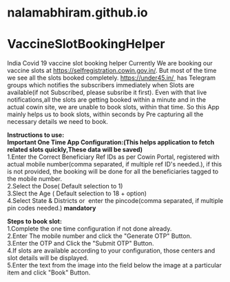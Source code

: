 # nalamabhiram.github.io
# VaccineSlotBookingHelper
India Covid 19 vaccine slot booking helper
Currently We are booking our vaccine slots at https://selfregistration.cowin.gov.in/.
But most of the time we see all the slots booked completely.
https://under45.in/  has Telegram groups which notifies the subscribers immediately when Slots are available(if not Subscribed, please subsribe it first). Even with that live notifications,all the slots are getting booked within a minute and in the actual cowin site, we are unable to book slots, within that time. So this App mainly helps us to book slots, within seconds by Pre capturing all the necessary details we need to book.

**Instructions to use:**  
**Important One Time App Configuration:(This helps application to fetch related slots quickly,These data will be saved)**  
1.Enter the Correct Beneficiary Ref IDs as per Cowin Portal, registered with actual mobile number(comma separated, if multiple ref ID's needed.), if this is not provided, the booking will be done for all the beneficiaries tagged to the mobile number.  
2.Select the Dose( Default selection to 1)  
3.Slect the Age ( Default selection to 18 + option)  
4.Select State & Districts or  enter the pincode(comma separated, if multiple pin codes needed.) **mandatory**  

**Steps to book slot:**  
1.Complete the one time configuration if not done already.  
2.Enter The mobile number and click the "Generate OTP" Button.  
3.Enter the OTP and Click the "Submit OTP" Button.  
4.If slots are available according to your configuration, those centers and slot details will be displayed.  
5.Enter the text from the image into the field below the image at a particular item and click "Book" Button.  
